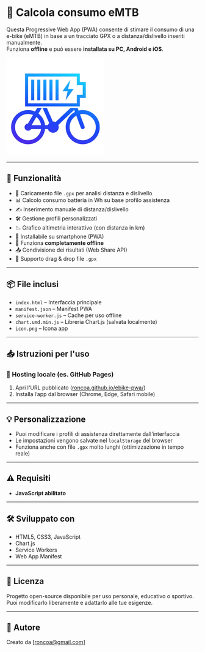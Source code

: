 # 🔋 Calcola consumo eMTB

Questa Progressive Web App (PWA) consente di stimare il consumo di una e-bike (eMTB) in base a un tracciato GPX o a distanza/dislivello inseriti manualmente.  
Funziona **offline** e può essere **installata su PC, Android e iOS**.

![screenshot](icon.png)

---

## 🚀 Funzionalità

- 📂 Caricamento file `.gpx` per analisi distanza e dislivello
- 📊 Calcolo consumo batteria in Wh su base profilo assistenza
- ✍️ Inserimento manuale di distanza/dislivello
- 🛠 Gestione profili personalizzati
- 📉 Grafico altimetria interattivo (con distanza in km)
- 📱 Installabile su smartphone (PWA)
- 🔌 Funziona **completamente offline**
- 📤 Condivisione dei risultati (Web Share API)
- 🧲 Supporto drag & drop file `.gpx`

---

## 📦 File inclusi

- `index.html` – Interfaccia principale
- `manifest.json` – Manifest PWA
- `service-worker.js` – Cache per uso offline
- `chart.umd.min.js` – Libreria Chart.js (salvata localmente)
- `icon.png` – Icona app

---

## 📥 Istruzioni per l'uso

### 🔧 Hosting locale (es. GitHub Pages)

1. Apri l'URL pubblicato ([roncoa.github.io/ebike-pwa/](https://roncoa.github.io/ebike-pwa/))
2. Installa l’app dal browser (Chrome, Edge, Safari mobile)

---

## 💡 Personalizzazione

- Puoi modificare i profili di assistenza direttamente dall'interfaccia
- Le impostazioni vengono salvate nel `localStorage` del browser
- Funziona anche con file `.gpx` molto lunghi (ottimizzazione in tempo reale)

---

## ⚠️ Requisiti

- **JavaScript abilitato**

---

## 🛠 Sviluppato con

- HTML5, CSS3, JavaScript
- Chart.js
- Service Workers
- Web App Manifest

---

## 📄 Licenza

Progetto open-source disponibile per uso personale, educativo o sportivo.  
Puoi modificarlo liberamente e adattarlo alle tue esigenze.

---

## 🙌 Autore

Creato da [roncoa@gmail.com] 
